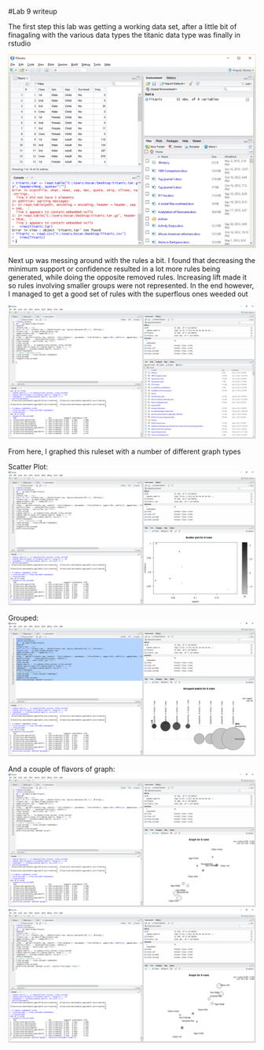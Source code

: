 #Lab 9 writeup

The first step this lab was getting a working data set, after a little bit of finagaling with the various data types
the titanic data type was finally in rstudio

![Rstudio with titanic data](https://github.com/pullao/CSCI2961/blob/master/Lab9/Screenshots/2015-11-06.png)




Next up was messing around with the rules a bit. I found that decreasing the minimum support or confidence resulted in a lot
more rules being generated, while doing the opposite removed rules. Increasing lift made it so rules involving smaller groups
were not represented. In the end however, I managed to get a good set of rules with the superflous ones weeded out

![Rules created, superfluous gone](https://github.com/pullao/CSCI2961/blob/master/Lab9/Screenshots/2015-11-06%20(1).png)


From here, I graphed this ruleset with a number of different graph types

Scatter Plot:
![Scatter Plot](https://github.com/pullao/CSCI2961/blob/master/Lab9/Screenshots/2015-11-06%20(4).png)

Grouped:
![Grouped](https://github.com/pullao/CSCI2961/blob/master/Lab9/Screenshots/2015-11-06%20(3).png)

And a couple of flavors of graph:
![Graph 1](https://github.com/pullao/CSCI2961/blob/master/Lab9/Screenshots/2015-11-06%20(2).png)
![Graph 2](https://github.com/pullao/CSCI2961/blob/master/Lab9/Screenshots/2015-11-06%20(5).png)


